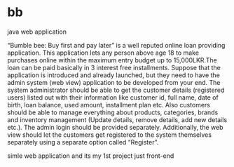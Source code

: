 # bb
java web application



“Bumble bee: Buy first and pay later” is a well reputed online loan providing application. This 
application lets any person above age 18 to make purchases online within the maximum entry 
budget up to 15,000LKR.The loan can be paid basically in 3 interest free installments. 
Suppose that the application is introduced and already launched, but they need to have the admin 
system (web view) application to be developed from your end. 
The system administrator should be able to get the customer details (registered users) listed out 
with their information like customer id, full name, date of birth, loan balance, used amount, 
installment plan etc. Also customers should be able to manage everything about products, 
categories, brands and inventory management (Update details, remove details, add new details 
etc.). The admin login should be provided separately. 
Additionally, the web view should let the customers get registered to the system themselves 
separately using a separate option called “Register”. 

simle web application and its my 1st project just front-end
